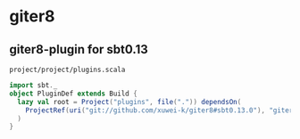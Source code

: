 # giter8

## giter8-plugin for sbt0.13

`project/project/plugins.scala`

```scala
import sbt._
object PluginDef extends Build {
  lazy val root = Project("plugins", file(".")) dependsOn(
    ProjectRef(uri("git://github.com/xuwei-k/giter8#sbt0.13.0"), "giter8-plugin")
  )
}
```
